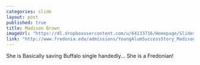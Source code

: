 ```yaml
---
categories: slide
layout: post
published: true
title: Madison Brown
imageUrl: "https://dl.dropboxusercontent.com/u/64133716/Homepage/Slides/madison.jpg"
link: "http://www.fredonia.edu/admissions/YoungAlumSuccessStory_MadisonBrown.asp"
---
```


She is Basically saving Buffalo single handedly... She is a Fredonian!